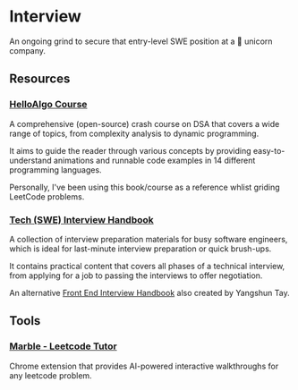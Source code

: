 # Interview

An ongoing grind to secure that entry-level SWE position at a 🦄 unicorn company.

## Resources

### [HelloAlgo Course](https://www.hello-algo.com/en/)

A comprehensive (open-source) crash course on DSA that covers a wide range of topics, from complexity analysis to dynamic programming.

It aims to guide the reader through various concepts by providing easy-to-understand animations and runnable code examples in 14 different programming languages.

Personally, I've been using this book/course as a reference whlist griding LeetCode problems.

### [Tech (SWE) Interview Handbook](https://www.techinterviewhandbook.org/)

A collection of interview preparation materials for busy software engineers, which is ideal for last-minute interview preparation or quick brush-ups.

It contains practical content that covers all phases of a technical interview, from applying for a job to passing the interviews to offer negotiation.

An alternative [Front End Interview Handbook](https://www.frontendinterviewhandbook.com/) also created by Yangshun Tay.

## Tools

### [Marble - Leetcode Tutor](https://withmarble.io/)

Chrome extension that provides AI-powered interactive walkthroughs for any leetcode problem.
